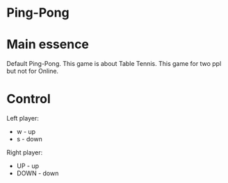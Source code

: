 # Ping-Pong
# Main essence
Default Ping-Pong.
This game is about Table Tennis.
This game for two ppl but not for Online.
# Control
Left player:
* w - up
* s - down

Right player:
* UP - up
* DOWN - down
